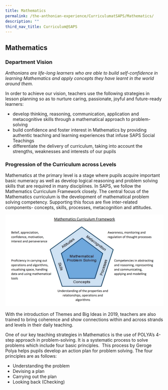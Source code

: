 ```yaml
---
title: Mathematics
permalink: /the-anthonian-experience/CurriculumatSAPS/Mathematics/
description: ""
third_nav_title: Curriculum@SAPS
---
```

## Mathematics 

### Department Vision

_Anthonians are life-long learners who are able to build self-confidence in learning Mathematics and apply concepts they have learnt in the world around them._

  

In order to achieve our vision, teachers use the following strategies in lesson planning so as to nurture caring, passionate, joyful and future-ready learners: 

*   develop thinking, reasoning, communication, application and metacognitive skills through a mathematical approach to problem-solving 
*   build confidence and foster interest in Mathematics by providing authentic teaching and learning experiences that infuse SAPS Social Teachings
*   differentiate the delivery of curriculum, taking into account the strengths, weaknesses and interests of our pupils

  

### Progression of the Curriculum across Levels


Mathematics at the primary level is a stage where pupils acquire important basic numeracy as well as develop logical reasoning and problem solving skills that are required in many disciplines. In SAPS, we follow the Mathematics Curriculum Framework closely. The central focus of the Mathematics curriculum is the development of mathematical problem solving competency. Supporting this focus are five inter-related components- concepts, skills, processes, metacognition and attitudes.

![](/images/math.png)

With the introduction of Themes and Big Ideas in 2019, teachers are also trained to bring coherence and show connections within and across strands and levels in their daily teaching. 

One of our key teaching strategies in Mathematics is the use of POLYA’s 4-step approach in problem-solving. It is a systematic process to solve problems which include four basic principles.  This process by Geroge Polya helps pupils develop an action plan for problem solving. The four principles are as follows:

*   Understanding the problem 
*   Devising a plan
*   Carrying out the plan
*   Looking back (Checking)